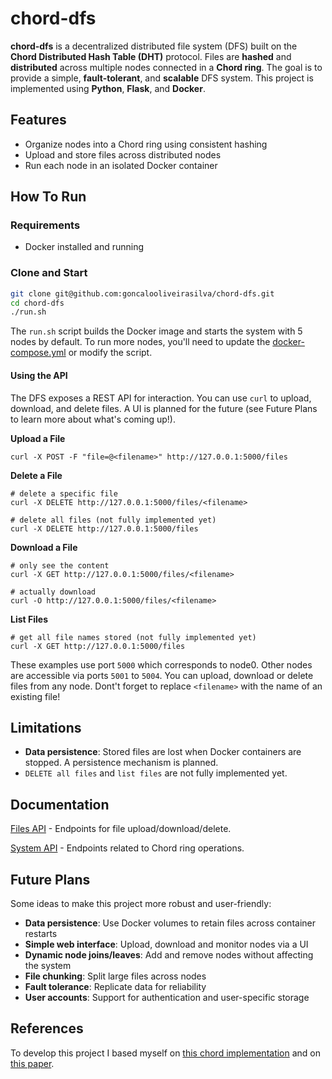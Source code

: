 # chord-dfs
**chord-dfs** is a decentralized distributed file system (DFS) built on the **Chord Distributed Hash Table (DHT)** protocol. Files are **hashed** and **distributed** across multiple nodes connected in a **Chord ring**. The goal is to provide a simple, **fault-tolerant**, and **scalable** DFS system.
This project is implemented using **Python**, **Flask**, and **Docker**.

## Features

- Organize nodes into a Chord ring using consistent hashing
- Upload and store files across distributed nodes
- Run each node in an isolated Docker container


## How To Run

### Requirements
- Docker installed and running

### Clone and Start
```bash
git clone git@github.com:goncalooliveirasilva/chord-dfs.git
cd chord-dfs
./run.sh
```
The ```run.sh``` script builds the Docker image and starts the system with 5 nodes by default. To run more nodes, you'll need to update the 
[docker-compose.yml](docker-compose.yml) or modify the script.

#### Using the API
The DFS exposes a REST API for interaction.
You can use ```curl``` to upload, download, and delete files. A UI is planned for the future (see Future Plans to learn more about what's coming up!).

**Upload a File**
```
curl -X POST -F "file=@<filename>" http://127.0.0.1:5000/files
```

**Delete a File**
```
# delete a specific file
curl -X DELETE http://127.0.0.1:5000/files/<filename>

# delete all files (not fully implemented yet)
curl -X DELETE http://127.0.0.1:5000/files
```

**Download a File**
```
# only see the content
curl -X GET http://127.0.0.1:5000/files/<filename>

# actually download
curl -O http://127.0.0.1:5000/files/<filename>
```

**List Files**
```
# get all file names stored (not fully implemented yet)
curl -X GET http://127.0.0.1:5000/files
```

These examples use port ```5000``` which corresponds to node0. Other nodes are accessible via ports ```5001``` to ```5004```.
You can upload, download or delete files from any node.
Dont't forget to replace ```<filename>``` with the name of an existing file!

## Limitations
- **Data persistence**: Stored files are lost when Docker containers are stopped. A persistence mechanism is planned.
- ```DELETE all files``` and ```list files``` are not fully implemented yet.

## Documentation

[Files API](docs/files_api.md) - Endpoints for file upload/download/delete.  

[System API](docs/system_api.md) - Endpoints related to Chord ring operations.


## Future Plans

Some ideas to make this project more robust and user-friendly:

- **Data persistence**: Use Docker volumes to retain files across container restarts
- **Simple web interface**: Upload, download and monitor nodes via a UI
- **Dynamic node joins/leaves**: Add and remove nodes without affecting the system
- **File chunking**: Split large files across nodes
- **Fault tolerance**: Replicate data for reliability
- **User accounts**: Support for authentication and user-specific storage

## References
To develop this project I based myself on [this chord implementation](https://github.com/detiuaveiro/cd_chord) and on [this paper](https://pdos.csail.mit.edu/papers/ton:chord/paper-ton.pdf).